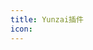 ```yaml
---
title: Yunzai插件
icon: 
---
```


<div class="home-advantage">
  <div style="border-radius: 10px;overflow: hidden">
    <iframe
      title="优势"
      :src="$withBase('https://gitee.com/yhArcadia/Yunzai-Bot-plugins-index/raw/main/README.md')"
      width="100%"
      height="500px"
      frameborder="0"
      scrolling="No"
      leftmargin="0"
      topmargin="0"
    />
  </div>
  <div style="margin-top: 20px"></div>
  <a class="advantage-more" href="guide/features/">更多功能</a>
</div>


